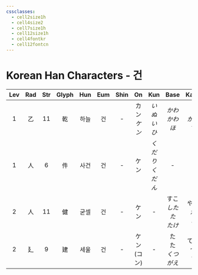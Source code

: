 ```yaml
---
cssclasses:
  - cell2size1h
  - cell4size2
  - cell7size1h
  - cell12size1h
  - cell4fontkr
  - cell12fontcn
---
```


# Korean Han Characters - 건

| Lev | Rad | Str | Glyph | Hun | Eum | Shin |     On     |      Kun       |        Base         |       Kana       | Simp |     Man     | Can  | Viet |
| :-: | :-: | :-: | :---: | :-: | :-: | :--: | :--------: | :------------: | :-----------------: | :--------------: | :--: | :---------: | :--: | :--: |
|  1  |  乙  | 11  |   乾   | 하늘  |  건  |  -   | カン<br>*ケン* |   *いぬい<br>ひ*   |   *かわ<br>かわ<br>ほ*   |  *く<br>かす<br>す*  |  干   | gān<br>qián | kin4 | kiền |
|  1  |  人  |  6  |   件   | 사건  |  건  |  -   |     ケン     | *くだり*<br>*くだん* |          -          |        -         |  -   |    jiàn     | gin6 | kiện |
|  2  |  人  | 11  |   健   | 굳셀  |  건  |  -   |     ケン     |       -        | すこ<br>*したた*<br>*たけ* | やか<br>*か*<br>*し* |  -   |    jiàn     | gin6 | kiện |
|  2  |  廴  |  9  |   建   | 세울  |  건  |  -   | ケン<br>(コン) |       -        |  た<br>た<br>*くつがえ*   |  てる<br>つ<br>*す*  |  -   |    jiàn     | gin3 | kiến |
